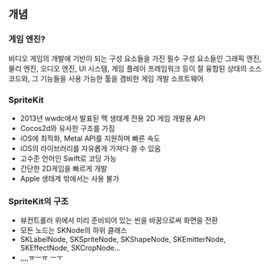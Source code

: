 ## 개념
### 게임 엔진?
 비디오 게임의 개발에 기반이 되는 구성 요소들을 가진 필수 구성 요소들인 그래픽 엔진, 물리 엔진, 오디오 엔진, UI 시스템, 게임 플레이 프레임워크 등이 잘 융합된 상태의 소스코드와, 그 기능들을 사용 가능한 툴을 겸비한 게임 개발 소프트웨어

### SpriteKit
- 2013년 wwdc에서 발표된 맥 생태계 전용 2D 게임 개발용 API
- Cocos2d와 유사한 구조를 가짐
- iOS에 최적화, Metal API를 지원하며 빠른 속도
- iOS의 라이브러리를 자유롭게 가져다 쓸 수 있음
- 고수준 언어인 Swift로 코딩 가능
- 간단한 2D게임을 빠르게 개발
- Apple 생태계 밖에서는 사용 불가

### SpriteKit의 구조
- 뷰컨트롤러 위에서 미리 준비되어 있는 씬을 바꿈으로써 화면을 전환
- 모든 노드는 SKNode의 하위 클래스
- SKLabelNode, SKSpriteNode, SKShapeNode, SKEmitterNode, SKEffectNode, SKCropNode...
- ,,,,ㅠㅡㅠ ㅡㅜ 